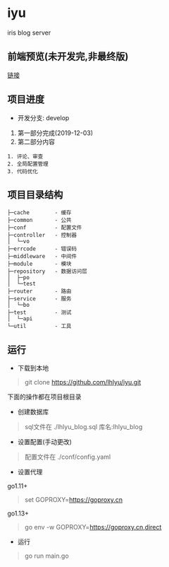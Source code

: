 # iyu
iris blog server

## 前端预览(未开发完,非最终版)

[链接]( https://lhlyu.github.io/blog/?v=1.0)

## 项目进度

- 开发分支: develop

1. 第一部分完成(2019-12-03)
2. 第二部分内容

```text
1. 评论、审查
2. 全局配置管理
3. 代码优化
```

## 项目目录结构

```
├─cache        - 缓存
├─common       - 公共 
├─conf         - 配置文件
├─controller   - 控制器
│  └─vo        
├─errcode      - 错误码
├─middleware   - 中间件
├─module       - 模块
├─repository   - 数据访问层
│  ├─po
│  └─test
├─router       - 路由
├─service      - 服务
│  └─bo
├─test         - 测试
│  └─api 
└─util         - 工具
```

## 运行

- 下载到本地

> git clone https://github.com/lhlyu/iyu.git

下面的操作都在项目根目录

- 创建数据库

> sql文件在 ./lhlyu_blog.sql
> 库名:lhlyu_blog

- 设置配置(手动更改)

> 配置文件在 ./conf/config.yaml

- 设置代理

go1.11+     
> set GOPROXY=https://goproxy.cn

go1.13+ 
> go env -w GOPROXY=https://goproxy.cn,direct

- 运行
> go run main.go
